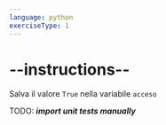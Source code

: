 ```yaml
---
language: python
exerciseType: 1
---
```


# --instructions--

Salva il valore `True` nella variabile `acceso`

TODO: ___import unit tests manually___
